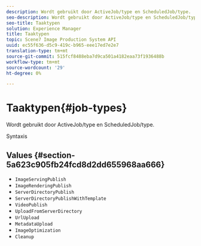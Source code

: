 ```yaml
---
description: Wordt gebruikt door ActiveJob/type en ScheduledJob/type.
seo-description: Wordt gebruikt door ActiveJob/type en ScheduledJob/type.
seo-title: Taaktypen
solution: Experience Manager
title: Taaktypen
topic: Scene7 Image Production System API
uuid: ec55f636-d5c9-419c-b965-eee17ed7e2e7
translation-type: tm+mt
source-git-commit: 515fcf8488eba7d9ca501a4182eaa73f1936488b
workflow-type: tm+mt
source-wordcount: '29'
ht-degree: 0%

---
```



# Taaktypen{#job-types}

Wordt gebruikt door ActiveJob/type en ScheduledJob/type.

Syntaxis

## Values {#section-5a623c905fb24fcd8d2dd655968aa666}

* `ImageServingPublish`
* `ImageRenderingPublish`
* `ServerDirectoryPublish`
* `ServerDirectoryPublishWithTemplate`
* `VideoPublish`
* `UploadFromServerDirectory`
* `UrlUpload`
* `MetadataUpload`
* `ImageOptimization`
* `Cleanup`

